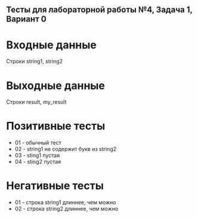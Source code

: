 ## Тесты для лабораторной работы №4, Задача 1, Вариант 0

# Входные данные
Строки string1, string2

# Выходные данные
Строки result, my_result

# Позитивные тесты

- 01 - обычный тест
- 02 - string1 не содержит букв из string2
- 03 - sting1 пустая
- 04 - sting2 пустая

# Негативные тесты
- 01 - строка string1 длиннее, чем можно
- 02 - строка string2 длиннее, чем можно	